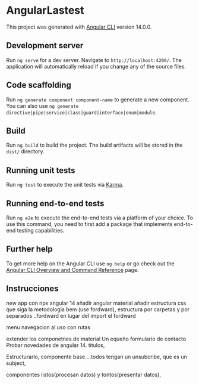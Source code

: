 # AngularLastest

This project was generated with [Angular CLI](https://github.com/angular/angular-cli) version 14.0.0.

## Development server

Run `ng serve` for a dev server. Navigate to `http://localhost:4200/`. The application will automatically reload if you change any of the source files.

## Code scaffolding

Run `ng generate component component-name` to generate a new component. You can also use `ng generate directive|pipe|service|class|guard|interface|enum|module`.

## Build

Run `ng build` to build the project. The build artifacts will be stored in the `dist/` directory.

## Running unit tests

Run `ng test` to execute the unit tests via [Karma](https://karma-runner.github.io).

## Running end-to-end tests

Run `ng e2e` to execute the end-to-end tests via a platform of your choice. To use this command, you need to first add a package that implements end-to-end testing capabilities.

## Further help

To get more help on the Angular CLI use `ng help` or go check out the [Angular CLI Overview and Command Reference](https://angular.io/cli) page.

## Instrucciones
new app con npx angular 14
añadir angular material
añadir estructura css que siga la metodologia bem (use fordward), estructura por carpetas y por separados ..fordward en  lugar del import el fordward

menu navegacion al uso con rutas


extender los componetnes de material
Un equeño formulario de contacto
Probar novedades de angular 14. titulos, 

Estructurarlo, componente base....todos tengan un unsubcribe, que es un subject,

componentes listos(procesan datos) y tontos(presentar datos),
